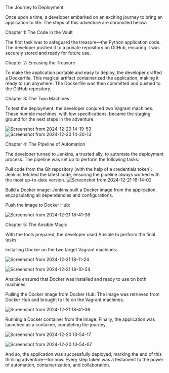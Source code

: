 The Journey to Deployment

Once upon a time, a developer embarked on an exciting journey to bring an application to life. The steps of this adventure are chronicled below:

Chapter 1: The Code in the Vault

The first task was to safeguard the treasure—the Python application code. The developer pushed it to a private repository on GitHub, ensuring it was securely stored and ready for future use.

Chapter 2: Encasing the Treasure

To make the application portable and easy to deploy, the developer crafted a Dockerfile. This magical artifact containerized the application, making it ready to run anywhere. The Dockerfile was then committed and pushed to the GitHub repository.

Chapter 3: The Twin Machines

To test the deployment, the developer conjured two Vagrant machines. These humble machines, with low specifications, became the staging ground for the next steps in the adventure.

![Screenshot from 2024-12-20 14-19-53](https://github.com/user-attachments/assets/cbc78c41-cd6e-48cd-8d70-032f6a4828bf)
![Screenshot from 2024-12-20 14-20-13](https://github.com/user-attachments/assets/82fbb9eb-33ac-43f7-85fd-355e496e883e)



Chapter 4: The Pipeline of Automation

The developer turned to Jenkins, a trusted ally, to automate the deployment process. The pipeline was set up to perform the following tasks:

Pull code from the Git repository (with the help of a credentials token):
Jenkins fetched the latest code, ensuring the pipeline always worked with the most up-to-date version.
![Screenshot from 2024-12-21 16-14-02](https://github.com/user-attachments/assets/70609e18-bd34-458e-9598-e8bfaaee2ca8)



Build a Docker image:
Jenkins built a Docker image from the application, encapsulating all dependencies and configurations.

Push the image to Docker Hub:

![Screenshot from 2024-12-21 18-41-36](https://github.com/user-attachments/assets/92595783-3840-4775-a2e7-0e38b9abc021)




Chapter 5: The Ansible Magic

With the tools prepared, the developer used Ansible to perform the final tasks:

Installing Docker on the two target Vagrant machines:

![Screenshot from 2024-12-21 18-11-24](https://github.com/user-attachments/assets/3b24eb82-010f-4322-8816-cb9e98e987e6)

![Screenshot from 2024-12-21 18-10-54](https://github.com/user-attachments/assets/d5d46a88-d619-455b-bbe1-f669ed022a90)

Ansible ensured that Docker was installed and ready to use on both machines.

Pulling the Docker image from Docker Hub:
The image was retrieved from Docker Hub and brought to life on the Vagrant machines.

![Screenshot from 2024-12-21 18-41-36](https://github.com/user-attachments/assets/92595783-3840-4775-a2e7-0e38b9abc021)



Running a Docker container from the image:
Finally, the application was launched as a container, completing the journey.

![Screenshot from 2024-12-20 13-54-17](https://github.com/user-attachments/assets/7e1aa0eb-7282-41f1-9c94-de53955c642e)

![Screenshot from 2024-12-20 13-54-07](https://github.com/user-attachments/assets/adb984d3-e2be-4c86-8ad4-37a18bf4459b)

And so, the application was successfully deployed, marking the end of this thrilling adventure—for now. Every step taken was a testament to the power of automation, containerization, and collaboration.


